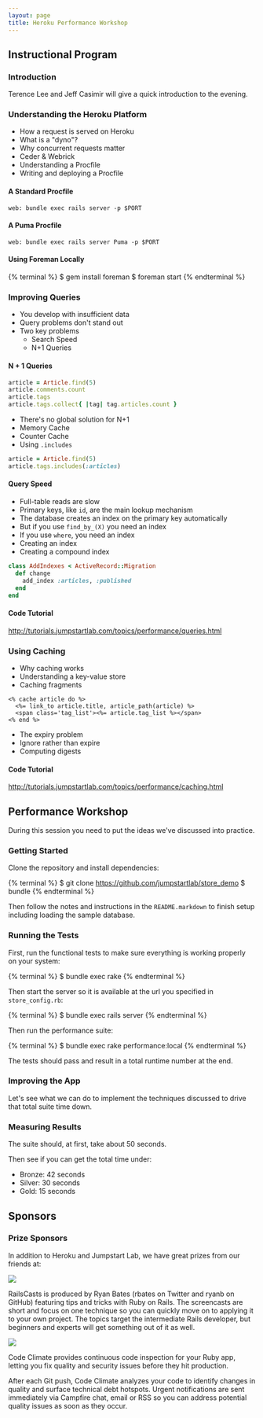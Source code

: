 ```yaml
---
layout: page
title: Heroku Performance Workshop
---
```


## Instructional Program

### Introduction

Terence Lee and Jeff Casimir will give a quick introduction to the evening.

### Understanding the Heroku Platform

* How a request is served on Heroku
* What is a "dyno"?
* Why concurrent requests matter
* Ceder & Webrick
* Understanding a Procfile
* Writing and deploying a Procfile

#### A Standard Procfile

```plain
web: bundle exec rails server -p $PORT
```

#### A Puma Procfile

```plain
web: bundle exec rails server Puma -p $PORT
```

#### Using Foreman Locally

{% terminal %}
$ gem install foreman
$ foreman start
{% endterminal %}

### Improving Queries

* You develop with insufficient data
* Query problems don't stand out
* Two key problems
  * Search Speed
  * N+1 Queries

#### N + 1 Queries

```ruby
article = Article.find(5)
article.comments.count
article.tags
article.tags.collect{ |tag| tag.articles.count }
```

* There's no global solution for N+1
* Memory Cache
* Counter Cache
* Using `.includes`

```ruby
article = Article.find(5)
article.tags.includes(:articles)
```

#### Query Speed

* Full-table reads are slow
* Primary keys, like `id`, are the main lookup mechanism
* The database creates an index on the primary key automatically
* But if you use `find_by_(X)` you need an index
* If you use `where`, you need an index
* Creating an index
* Creating a compound index

```ruby
class AddIndexes < ActiveRecord::Migration
  def change
    add_index :articles, :published
  end
end
```

#### Code Tutorial

http://tutorials.jumpstartlab.com/topics/performance/queries.html

### Using Caching

* Why caching works
* Understanding a key-value store
* Caching fragments

```
<% cache article do %>
  <%= link_to article.title, article_path(article) %>
  <span class='tag_list'><%= article.tag_list %></span>
<% end %>
```

* The expiry problem
* Ignore rather than expire
* Computing digests

#### Code Tutorial

http://tutorials.jumpstartlab.com/topics/performance/caching.html

## Performance Workshop

During this session you need to put the ideas we've discussed into practice.

### Getting Started

Clone the repository and install dependencies:

{% terminal %}
$ git clone https://github.com/jumpstartlab/store_demo
$ bundle
{% endterminal %}

Then follow the notes and instructions in the `README.markdown` to finish setup including loading the sample database.

### Running the Tests

First, run the functional tests to make sure everything is working properly on your system:

{% terminal %}
$ bundle exec rake
{% endterminal %}

Then start the server so it is available at the url you specified in
`store_config.rb`:

{% terminal %}
$ bundle exec rails server
{% endterminal %}

Then run the performance suite:

{% terminal %}
$ bundle exec rake performance:local
{% endterminal %}

The tests should pass and result in a total runtime number at the end.

### Improving the App

Let's see what we can do to implement the techniques discussed to drive that total suite time down.

### Measuring Results

The suite should, at first, take about 50 seconds.  

Then see if you can get the total time under:

* Bronze: 42 seconds
* Silver: 30 seconds
* Gold: 15 seconds

## Sponsors

### Prize Sponsors

In addition to Heroku and Jumpstart Lab, we have great prizes from our friends at:

<div style="max-width:300px" >
<img src='http://railscasts.com/assets/railscasts_logo-7101a7cd0a48292a0c07276981855edb.png'/>
</div>

RailsCasts is produced by Ryan Bates (rbates on Twitter and ryanb on GitHub) featuring tips and tricks with Ruby on Rails. The screencasts are short and focus on one technique so you can quickly move on to applying it to your own project. The topics target the intermediate Rails developer, but beginners and experts will get something out of it as well. 

<div style="max-width:300px" >
<img src='/images/code-climate-logo.jpg'/>
</div>

Code Climate provides continuous code inspection for your Ruby app, letting you fix quality and security issues before they hit production. 

After each Git push, Code Climate analyzes your code to identify changes in quality and surface technical debt hotspots. Urgent notifications are sent immediately via Campfire chat, email or RSS so you can address potential quality issues as soon as they occur.
